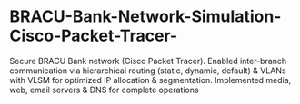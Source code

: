 # BRACU-Bank-Network-Simulation-Cisco-Packet-Tracer-
Secure BRACU Bank network (Cisco Packet Tracer). Enabled inter-branch communication via hierarchical routing (static, dynamic, default) &amp; VLANs with VLSM for optimized IP allocation &amp; segmentation. Implemented media, web, email servers &amp; DNS for complete operations
